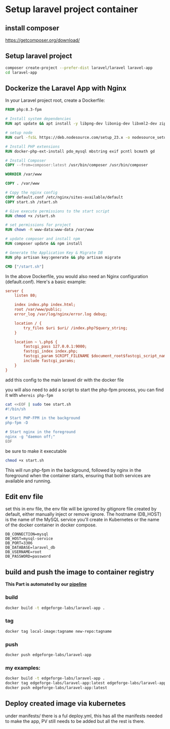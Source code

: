 # Setup laravel project container

## install composer

https://getcomposer.org/download/

## Setup laravel project

```bash
composer create-project --prefer-dist laravel/laravel laravel-app
cd laravel-app
```

## Dockerize the Laravel App with Nginx

In your Laravel project root, create a Dockerfile:

```Dockerfile
FROM php:8.3-fpm

# Install system dependencies
RUN apt update && apt install -y libpng-dev libonig-dev libxml2-dev zip curl unzip git nginx && apt clean

# setup node
RUN curl -fsSL https://deb.nodesource.com/setup_23.x -o nodesource_setup.sh && chmod +x nodesource_setup.sh && bash nodesource_setup.sh && apt install -y nodejs && apt clean

# Install PHP extensions
RUN docker-php-ext-install pdo_mysql mbstring exif pcntl bcmath gd

# Install Composer
COPY --from=composer:latest /usr/bin/composer /usr/bin/composer

WORKDIR /var/www

COPY . /var/www

# Copy the nginx config
COPY default.conf /etc/nginx/sites-available/default
COPY start.sh /start.sh

# Give execute permissions to the start script
RUN chmod +x /start.sh

# set permissions for project
RUN chown -R www-data:www-data /var/www

# update composer and install npm
RUN composer update && npm install

# Generate the Application Key & Migrate DB
RUN php artisan key:generate && php artisan migrate

CMD ["/start.sh"]
```

In the above Dockerfile, you would also need an Nginx configuration (default.conf). Here's a basic example:

```ini
server {
    listen 80;

    index index.php index.html;
    root /var/www/public;
    error_log /var/log/nginx/error.log debug;

    location / {
        try_files $uri $uri/ /index.php?$query_string;
    }

    location ~ \.php$ {
        fastcgi_pass 127.0.0.1:9000;
        fastcgi_index index.php;
        fastcgi_param SCRIPT_FILENAME $document_root$fastcgi_script_name;
        include fastcgi_params;
    }
}
```

add this config to the main laravel dir with the docker file

you will also need to add a script to start the php-fpm process, you can find it with `whereis php-fpm`

```bash
cat <<EOF | sudo tee start.sh
#!/bin/sh

# Start PHP-FPM in the background
php-fpm -D

# Start nginx in the foreground
nginx -g "daemon off;"
EOF
```

be sure to make it executable

```bash
chmod +x start.sh
```

This will run php-fpm in the background, followed by nginx in the foreground when the container starts, ensuring that both services are available and running.


## Edit env file

set this in env file, the env file will be ignored by gitignore file created by default, either manually inject or remove ignore. The hostname (DB_HOST) is the name of the MySQL service you'll create in Kubernetes or the name of the docker container in docker compose.

```env
DB_CONNECTION=mysql
DB_HOST=mysql-service
DB_PORT=3306
DB_DATABASE=laravel_db
DB_USERNAME=root
DB_PASSWORD=password
```


## build and push the image to container registry

**This Part is automated by our [pipeline](./.github/workflows/docker-release.yaml)**

### build

```bash
docker build -t edgeforge-labs/laravel-app .
```

### tag

```bash
docker tag local-image:tagname new-repo:tagname
```

### push

```bash
docker push edgeforge-labs/laravel-app
```

### my examples:

````bash
docker build -t edgeforge-labs/laravel-app .
docker tag edgeforge-labs/laravel-app:latest edgeforge-labs/laravel-app:latest
docker push edgeforge-labs/laravel-app:latest
````


## Deploy created image via kubernetes

under manifests/ there is a ful deploy.yml, this has all the manifests needed to make the app, PV still needs to be added but all the rest is there.
